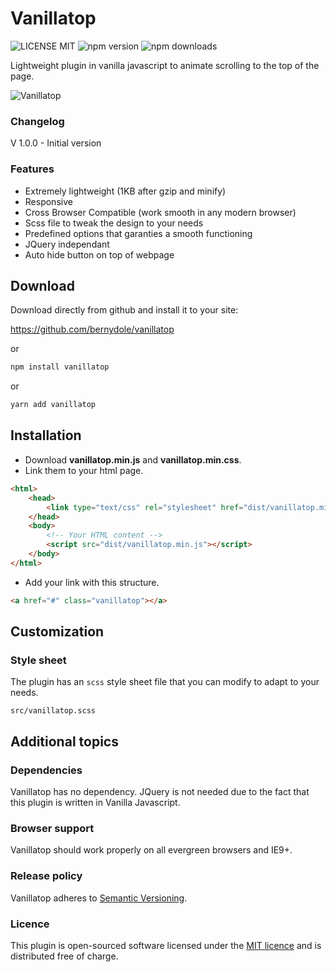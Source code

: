 # Vanillatop

![LICENSE MIT](https://img.shields.io/npm/l/vanillatop.svg)
![npm version](https://img.shields.io/npm/v/vanillatop.svg)
![npm downloads](https://img.shields.io/npm/dt/vanillatop.svg)

Lightweight plugin in vanilla javascript to animate scrolling to the top of the page.

![Vanillatop](https://www.russianconcept.ch/cloud/github/vanillatop/img/vanillatop.png)

### Changelog

V 1.0.0 - Initial version

### Features

-   Extremely lightweight (1KB after gzip and minify)
-   Responsive
-   Cross Browser Compatible (work smooth in any modern browser)
-   Scss file to tweak the design to your needs
-   Predefined options that garanties a smooth functioning
-   JQuery independant
-   Auto hide button on top of webpage

## Download

Download directly from github and install it to your site:

<https://github.com/bernydole/vanillatop>

or

```bash
npm install vanillatop
```

or

```bash
yarn add vanillatop
```

## Installation

-   Download **vanillatop.min.js** and **vanillatop.min.css**.
-   Link them to your html page.

```html
<html>
	<head>
		<link type="text/css" rel="stylesheet" href="dist/vanillatop.min.css" />
	</head>
	<body>
		<!-- Your HTML content -->
		<script src="dist/vanillatop.min.js"></script>
	</body>
</html>
```

-   Add your link with this structure.

```html
<a href="#" class="vanillatop"></a>
```

## Customization

### Style sheet

The plugin has an `scss` style sheet file that you can modify to adapt to your needs.

`src/vanillatop.scss`

## Additional topics

### Dependencies

Vanillatop has no dependency. JQuery is not needed due to the fact that this plugin is written in Vanilla Javascript.

### Browser support

Vanillatop should work properly on all evergreen browsers and IE9+.

### Release policy

Vanillatop adheres to [Semantic Versioning](https://semver.org/).

### Licence

This plugin is open-sourced software licensed under the [MIT licence](https://opensource.org/licenses/MIT) and is distributed free of charge.
